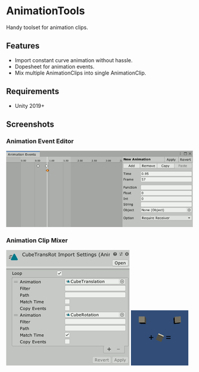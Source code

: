 # AnimationTools

Handy toolset for animation clips.

## Features

- Import constant curve animation without hassle.
- Dopesheet for animation events.
- Mix multiple AnimationClips into single AnimationClip.

## Requirements

- Unity 2019+

## Screenshots

### Animation Event Editor

![Animation Event Editor](img/AnimationEventEditor.png)

### Animation Clip Mixer

![Animation Clip Mixer](img/AnimationClipMixer.png)
![Mixed Animation](img/MixedAnimation.gif)
